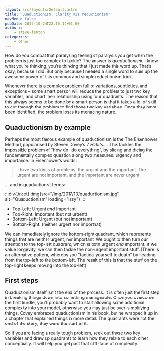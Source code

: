 ```yaml
---
layout: src/layouts/Default.astro
title: 'Quaductionism: Clarity via reductionism'
navMenu: false
pubDate: 2017-10-24T22:15:14+01:00
authors:
    - steve-fenton
categories:
    - Other
---
```


How do you combat that paralysing feeling of paralysis you get when the problem is just too complex to tackle? The answer is *quaductionism*. I know what you’re thinking; you’re thinking that I just made this word up. That’s okay, because I did. But only because I needed a single word to sum up the awesome power of this common and simple reductionism trick.

Whenever there is a complex problem full of variations, subtleties, and exceptions – some smart person will reduce the problem to just two key variables, and chart their relationship using four quadrants. The reason that this always seems to be done by a smart person is that it takes a lot of skill to cut through the problem to find those two key variables. Once they have been identified, the problem loses its menacing nature.

## Quaductionism by example

Perhaps the most famous example of quaductionism is the The Eisenhower Method, popularised by Steven Covey’s *7 Habits…*. This tackles the impossible problem of “how do I do everything”, by slicing and dicing the fundamentally complex question along two measures: urgency and importance. In Eisenhower’s words:

> I have two kinds of problems, the urgent and the important. The urgent are not important, and the important are never urgent

… and in quaductionist terms:

:::div{.inset}
:img{src="/img/2017/10/quaductionism.jpg" alt="Quaductionism" loading="lazy"}
:::

- Top-Left: Urgent *and* Important
- Top-Right: Important (but not urgent)
- Bottom-Left: Urgent (but not important)
- Bottom-Right: (neither urgent nor importnat)

We can immediately ignore the bottom-right quadrant, which represents things that are neither urgent, nor important. We ought to then turn our attention to the top-left quadrant, which is both urgent *and* important. If we value longevity, we can then tackle the non-urgent important stuff. (There is an alternative pattern, whereby you “tactical yourself to death” by heading from the top-left to the bottom-left. The result of this is that the stuff on the top-right keeps moving into the top-left).

## First steps

Quaductionism itself isn’t the end of the process. It is often just the first step in breaking things down into something manageable. Once you overcome the first hurdle, you’ll probably want to start allowing some additional complexity into your model, otherwise you may just be over-simplifying things. Covey embraced quaductionism in his book, but he wrapped it up in a chapter that explained things in more detail. The quadrants were not the end of the story, they were the start of it.

So if you are facing a really tough problem, seek out those two key variables and draw up quadrants to learn how they relate to each other conceptually. It will help you get past that cliff-face of complexity.
